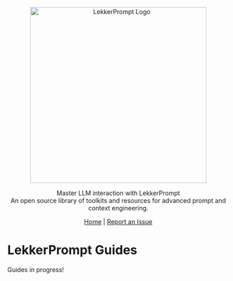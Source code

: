<p align="center">
  <img src="https://sammyhamwi.ai/images/LekkerPrompt-logo-lrg.png" alt="LekkerPrompt Logo" width="400" height="400">
</p>

<p align="center">
  Master LLM interaction with LekkerPrompt <br> An open source library of toolkits and resources for advanced prompt and context engineering.
</p>

<div align="center">
  <a href="https://github.com/sammyhamwi/LekkerPrompt">Home</a> | <a href="https://github.com/sammyhamwi/LekkerPrompt/issues">Report an Issue</a>
</div>

# LekkerPrompt Guides

Guides in progress!
